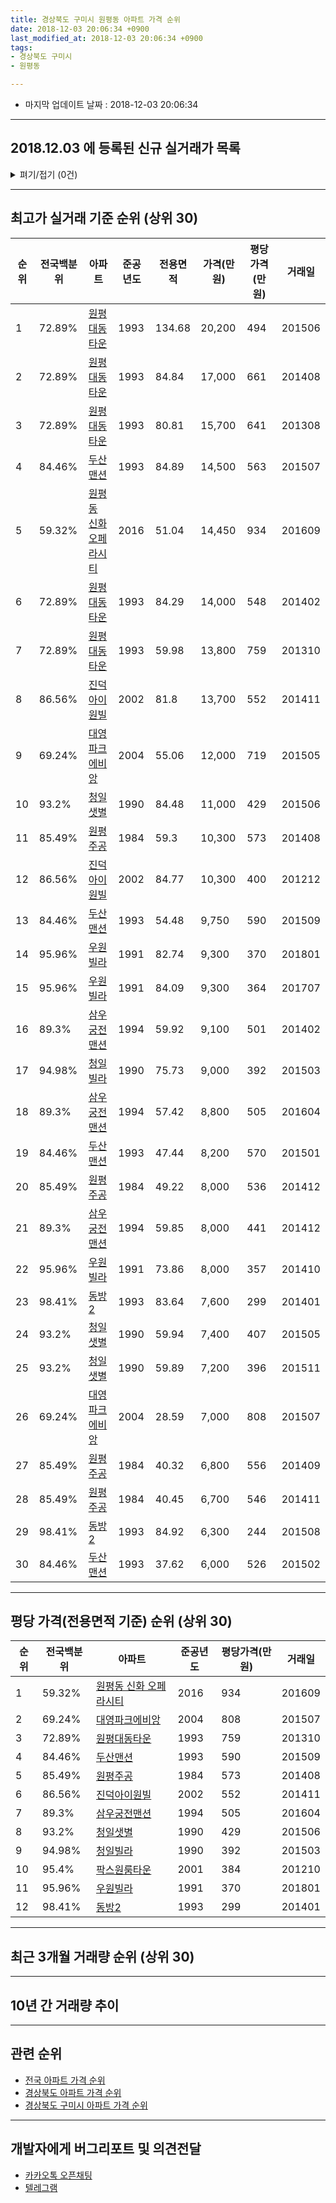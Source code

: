 ```yaml
---
title: 경상북도 구미시 원평동 아파트 가격 순위
date: 2018-12-03 20:06:34 +0900
last_modified_at: 2018-12-03 20:06:34 +0900
tags:
- 경상북도 구미시
- 원평동

---
```


* 마지막 업데이트 날짜 : 2018-12-03 20:06:34

---

## 2018.12.03 에 등록된 신규 실거래가 목록

<details>
<summary>펴기/접기 (0건)</summary>
<div markdown="1">

|아파트|전국백분위|준공년도|전용면적|가격(만원)|평당가격(만원)|거래일|
|---|---|---|---|---|---|---|
|없음|||||||


</div>
</details>

---

## 최고가 실거래 기준 순위 (상위 30)


|순위|전국백분위|아파트|준공년도|전용면적|가격(만원)|평당가격(만원)|거래일|
|---|---|---|---|---|---|---|---|
|1|72.89%|[원평대동타운](https://search.naver.com/search.naver?query=%EA%B2%BD%EC%83%81%EB%B6%81%EB%8F%84+%EA%B5%AC%EB%AF%B8%EC%8B%9C+%EC%9B%90%ED%8F%89%EB%8F%99+%EC%9B%90%ED%8F%89%EB%8C%80%EB%8F%99%ED%83%80%EC%9A%B4)|1993|134.68|20,200|494|201506|
|2|72.89%|[원평대동타운](https://search.naver.com/search.naver?query=%EA%B2%BD%EC%83%81%EB%B6%81%EB%8F%84+%EA%B5%AC%EB%AF%B8%EC%8B%9C+%EC%9B%90%ED%8F%89%EB%8F%99+%EC%9B%90%ED%8F%89%EB%8C%80%EB%8F%99%ED%83%80%EC%9A%B4)|1993|84.84|17,000|661|201408|
|3|72.89%|[원평대동타운](https://search.naver.com/search.naver?query=%EA%B2%BD%EC%83%81%EB%B6%81%EB%8F%84+%EA%B5%AC%EB%AF%B8%EC%8B%9C+%EC%9B%90%ED%8F%89%EB%8F%99+%EC%9B%90%ED%8F%89%EB%8C%80%EB%8F%99%ED%83%80%EC%9A%B4)|1993|80.81|15,700|641|201308|
|4|84.46%|[두산맨션](https://search.naver.com/search.naver?query=%EA%B2%BD%EC%83%81%EB%B6%81%EB%8F%84+%EA%B5%AC%EB%AF%B8%EC%8B%9C+%EC%9B%90%ED%8F%89%EB%8F%99+%EB%91%90%EC%82%B0%EB%A7%A8%EC%85%98)|1993|84.89|14,500|563|201507|
|5|59.32%|[원평동 신화 오페라시티](https://search.naver.com/search.naver?query=%EA%B2%BD%EC%83%81%EB%B6%81%EB%8F%84+%EA%B5%AC%EB%AF%B8%EC%8B%9C+%EC%9B%90%ED%8F%89%EB%8F%99+%EC%9B%90%ED%8F%89%EB%8F%99+%EC%8B%A0%ED%99%94+%EC%98%A4%ED%8E%98%EB%9D%BC%EC%8B%9C%ED%8B%B0)|2016|51.04|14,450|934|201609|
|6|72.89%|[원평대동타운](https://search.naver.com/search.naver?query=%EA%B2%BD%EC%83%81%EB%B6%81%EB%8F%84+%EA%B5%AC%EB%AF%B8%EC%8B%9C+%EC%9B%90%ED%8F%89%EB%8F%99+%EC%9B%90%ED%8F%89%EB%8C%80%EB%8F%99%ED%83%80%EC%9A%B4)|1993|84.29|14,000|548|201402|
|7|72.89%|[원평대동타운](https://search.naver.com/search.naver?query=%EA%B2%BD%EC%83%81%EB%B6%81%EB%8F%84+%EA%B5%AC%EB%AF%B8%EC%8B%9C+%EC%9B%90%ED%8F%89%EB%8F%99+%EC%9B%90%ED%8F%89%EB%8C%80%EB%8F%99%ED%83%80%EC%9A%B4)|1993|59.98|13,800|759|201310|
|8|86.56%|[진덕아이원빌](https://search.naver.com/search.naver?query=%EA%B2%BD%EC%83%81%EB%B6%81%EB%8F%84+%EA%B5%AC%EB%AF%B8%EC%8B%9C+%EC%9B%90%ED%8F%89%EB%8F%99+%EC%A7%84%EB%8D%95%EC%95%84%EC%9D%B4%EC%9B%90%EB%B9%8C)|2002|81.8|13,700|552|201411|
|9|69.24%|[대영파크에비앙](https://search.naver.com/search.naver?query=%EA%B2%BD%EC%83%81%EB%B6%81%EB%8F%84+%EA%B5%AC%EB%AF%B8%EC%8B%9C+%EC%9B%90%ED%8F%89%EB%8F%99+%EB%8C%80%EC%98%81%ED%8C%8C%ED%81%AC%EC%97%90%EB%B9%84%EC%95%99)|2004|55.06|12,000|719|201505|
|10|93.2%|[청일샛별](https://search.naver.com/search.naver?query=%EA%B2%BD%EC%83%81%EB%B6%81%EB%8F%84+%EA%B5%AC%EB%AF%B8%EC%8B%9C+%EC%9B%90%ED%8F%89%EB%8F%99+%EC%B2%AD%EC%9D%BC%EC%83%9B%EB%B3%84)|1990|84.48|11,000|429|201506|
|11|85.49%|[원평주공](https://search.naver.com/search.naver?query=%EA%B2%BD%EC%83%81%EB%B6%81%EB%8F%84+%EA%B5%AC%EB%AF%B8%EC%8B%9C+%EC%9B%90%ED%8F%89%EB%8F%99+%EC%9B%90%ED%8F%89%EC%A3%BC%EA%B3%B5)|1984|59.3|10,300|573|201408|
|12|86.56%|[진덕아이원빌](https://search.naver.com/search.naver?query=%EA%B2%BD%EC%83%81%EB%B6%81%EB%8F%84+%EA%B5%AC%EB%AF%B8%EC%8B%9C+%EC%9B%90%ED%8F%89%EB%8F%99+%EC%A7%84%EB%8D%95%EC%95%84%EC%9D%B4%EC%9B%90%EB%B9%8C)|2002|84.77|10,300|400|201212|
|13|84.46%|[두산맨션](https://search.naver.com/search.naver?query=%EA%B2%BD%EC%83%81%EB%B6%81%EB%8F%84+%EA%B5%AC%EB%AF%B8%EC%8B%9C+%EC%9B%90%ED%8F%89%EB%8F%99+%EB%91%90%EC%82%B0%EB%A7%A8%EC%85%98)|1993|54.48|9,750|590|201509|
|14|95.96%|[우원빌라](https://search.naver.com/search.naver?query=%EA%B2%BD%EC%83%81%EB%B6%81%EB%8F%84+%EA%B5%AC%EB%AF%B8%EC%8B%9C+%EC%9B%90%ED%8F%89%EB%8F%99+%EC%9A%B0%EC%9B%90%EB%B9%8C%EB%9D%BC)|1991|82.74|9,300|370|201801|
|15|95.96%|[우원빌라](https://search.naver.com/search.naver?query=%EA%B2%BD%EC%83%81%EB%B6%81%EB%8F%84+%EA%B5%AC%EB%AF%B8%EC%8B%9C+%EC%9B%90%ED%8F%89%EB%8F%99+%EC%9A%B0%EC%9B%90%EB%B9%8C%EB%9D%BC)|1991|84.09|9,300|364|201707|
|16|89.3%|[삼우궁전맨션](https://search.naver.com/search.naver?query=%EA%B2%BD%EC%83%81%EB%B6%81%EB%8F%84+%EA%B5%AC%EB%AF%B8%EC%8B%9C+%EC%9B%90%ED%8F%89%EB%8F%99+%EC%82%BC%EC%9A%B0%EA%B6%81%EC%A0%84%EB%A7%A8%EC%85%98)|1994|59.92|9,100|501|201402|
|17|94.98%|[청일빌라](https://search.naver.com/search.naver?query=%EA%B2%BD%EC%83%81%EB%B6%81%EB%8F%84+%EA%B5%AC%EB%AF%B8%EC%8B%9C+%EC%9B%90%ED%8F%89%EB%8F%99+%EC%B2%AD%EC%9D%BC%EB%B9%8C%EB%9D%BC)|1990|75.73|9,000|392|201503|
|18|89.3%|[삼우궁전맨션](https://search.naver.com/search.naver?query=%EA%B2%BD%EC%83%81%EB%B6%81%EB%8F%84+%EA%B5%AC%EB%AF%B8%EC%8B%9C+%EC%9B%90%ED%8F%89%EB%8F%99+%EC%82%BC%EC%9A%B0%EA%B6%81%EC%A0%84%EB%A7%A8%EC%85%98)|1994|57.42|8,800|505|201604|
|19|84.46%|[두산맨션](https://search.naver.com/search.naver?query=%EA%B2%BD%EC%83%81%EB%B6%81%EB%8F%84+%EA%B5%AC%EB%AF%B8%EC%8B%9C+%EC%9B%90%ED%8F%89%EB%8F%99+%EB%91%90%EC%82%B0%EB%A7%A8%EC%85%98)|1993|47.44|8,200|570|201501|
|20|85.49%|[원평주공](https://search.naver.com/search.naver?query=%EA%B2%BD%EC%83%81%EB%B6%81%EB%8F%84+%EA%B5%AC%EB%AF%B8%EC%8B%9C+%EC%9B%90%ED%8F%89%EB%8F%99+%EC%9B%90%ED%8F%89%EC%A3%BC%EA%B3%B5)|1984|49.22|8,000|536|201412|
|21|89.3%|[삼우궁전맨션](https://search.naver.com/search.naver?query=%EA%B2%BD%EC%83%81%EB%B6%81%EB%8F%84+%EA%B5%AC%EB%AF%B8%EC%8B%9C+%EC%9B%90%ED%8F%89%EB%8F%99+%EC%82%BC%EC%9A%B0%EA%B6%81%EC%A0%84%EB%A7%A8%EC%85%98)|1994|59.85|8,000|441|201412|
|22|95.96%|[우원빌라](https://search.naver.com/search.naver?query=%EA%B2%BD%EC%83%81%EB%B6%81%EB%8F%84+%EA%B5%AC%EB%AF%B8%EC%8B%9C+%EC%9B%90%ED%8F%89%EB%8F%99+%EC%9A%B0%EC%9B%90%EB%B9%8C%EB%9D%BC)|1991|73.86|8,000|357|201410|
|23|98.41%|[동방2](https://search.naver.com/search.naver?query=%EA%B2%BD%EC%83%81%EB%B6%81%EB%8F%84+%EA%B5%AC%EB%AF%B8%EC%8B%9C+%EC%9B%90%ED%8F%89%EB%8F%99+%EB%8F%99%EB%B0%A92)|1993|83.64|7,600|299|201401|
|24|93.2%|[청일샛별](https://search.naver.com/search.naver?query=%EA%B2%BD%EC%83%81%EB%B6%81%EB%8F%84+%EA%B5%AC%EB%AF%B8%EC%8B%9C+%EC%9B%90%ED%8F%89%EB%8F%99+%EC%B2%AD%EC%9D%BC%EC%83%9B%EB%B3%84)|1990|59.94|7,400|407|201505|
|25|93.2%|[청일샛별](https://search.naver.com/search.naver?query=%EA%B2%BD%EC%83%81%EB%B6%81%EB%8F%84+%EA%B5%AC%EB%AF%B8%EC%8B%9C+%EC%9B%90%ED%8F%89%EB%8F%99+%EC%B2%AD%EC%9D%BC%EC%83%9B%EB%B3%84)|1990|59.89|7,200|396|201511|
|26|69.24%|[대영파크에비앙](https://search.naver.com/search.naver?query=%EA%B2%BD%EC%83%81%EB%B6%81%EB%8F%84+%EA%B5%AC%EB%AF%B8%EC%8B%9C+%EC%9B%90%ED%8F%89%EB%8F%99+%EB%8C%80%EC%98%81%ED%8C%8C%ED%81%AC%EC%97%90%EB%B9%84%EC%95%99)|2004|28.59|7,000|808|201507|
|27|85.49%|[원평주공](https://search.naver.com/search.naver?query=%EA%B2%BD%EC%83%81%EB%B6%81%EB%8F%84+%EA%B5%AC%EB%AF%B8%EC%8B%9C+%EC%9B%90%ED%8F%89%EB%8F%99+%EC%9B%90%ED%8F%89%EC%A3%BC%EA%B3%B5)|1984|40.32|6,800|556|201409|
|28|85.49%|[원평주공](https://search.naver.com/search.naver?query=%EA%B2%BD%EC%83%81%EB%B6%81%EB%8F%84+%EA%B5%AC%EB%AF%B8%EC%8B%9C+%EC%9B%90%ED%8F%89%EB%8F%99+%EC%9B%90%ED%8F%89%EC%A3%BC%EA%B3%B5)|1984|40.45|6,700|546|201411|
|29|98.41%|[동방2](https://search.naver.com/search.naver?query=%EA%B2%BD%EC%83%81%EB%B6%81%EB%8F%84+%EA%B5%AC%EB%AF%B8%EC%8B%9C+%EC%9B%90%ED%8F%89%EB%8F%99+%EB%8F%99%EB%B0%A92)|1993|84.92|6,300|244|201508|
|30|84.46%|[두산맨션](https://search.naver.com/search.naver?query=%EA%B2%BD%EC%83%81%EB%B6%81%EB%8F%84+%EA%B5%AC%EB%AF%B8%EC%8B%9C+%EC%9B%90%ED%8F%89%EB%8F%99+%EB%91%90%EC%82%B0%EB%A7%A8%EC%85%98)|1993|37.62|6,000|526|201502|


---

## 평당 가격(전용면적 기준) 순위 (상위 30)


|순위|전국백분위|아파트|준공년도|평당가격(만원)|거래일|
|---|---|---|---|---|---|
|1|59.32%|[원평동 신화 오페라시티](https://search.naver.com/search.naver?query=%EA%B2%BD%EC%83%81%EB%B6%81%EB%8F%84+%EA%B5%AC%EB%AF%B8%EC%8B%9C+%EC%9B%90%ED%8F%89%EB%8F%99+%EC%9B%90%ED%8F%89%EB%8F%99+%EC%8B%A0%ED%99%94+%EC%98%A4%ED%8E%98%EB%9D%BC%EC%8B%9C%ED%8B%B0)|2016|934|201609|
|2|69.24%|[대영파크에비앙](https://search.naver.com/search.naver?query=%EA%B2%BD%EC%83%81%EB%B6%81%EB%8F%84+%EA%B5%AC%EB%AF%B8%EC%8B%9C+%EC%9B%90%ED%8F%89%EB%8F%99+%EB%8C%80%EC%98%81%ED%8C%8C%ED%81%AC%EC%97%90%EB%B9%84%EC%95%99)|2004|808|201507|
|3|72.89%|[원평대동타운](https://search.naver.com/search.naver?query=%EA%B2%BD%EC%83%81%EB%B6%81%EB%8F%84+%EA%B5%AC%EB%AF%B8%EC%8B%9C+%EC%9B%90%ED%8F%89%EB%8F%99+%EC%9B%90%ED%8F%89%EB%8C%80%EB%8F%99%ED%83%80%EC%9A%B4)|1993|759|201310|
|4|84.46%|[두산맨션](https://search.naver.com/search.naver?query=%EA%B2%BD%EC%83%81%EB%B6%81%EB%8F%84+%EA%B5%AC%EB%AF%B8%EC%8B%9C+%EC%9B%90%ED%8F%89%EB%8F%99+%EB%91%90%EC%82%B0%EB%A7%A8%EC%85%98)|1993|590|201509|
|5|85.49%|[원평주공](https://search.naver.com/search.naver?query=%EA%B2%BD%EC%83%81%EB%B6%81%EB%8F%84+%EA%B5%AC%EB%AF%B8%EC%8B%9C+%EC%9B%90%ED%8F%89%EB%8F%99+%EC%9B%90%ED%8F%89%EC%A3%BC%EA%B3%B5)|1984|573|201408|
|6|86.56%|[진덕아이원빌](https://search.naver.com/search.naver?query=%EA%B2%BD%EC%83%81%EB%B6%81%EB%8F%84+%EA%B5%AC%EB%AF%B8%EC%8B%9C+%EC%9B%90%ED%8F%89%EB%8F%99+%EC%A7%84%EB%8D%95%EC%95%84%EC%9D%B4%EC%9B%90%EB%B9%8C)|2002|552|201411|
|7|89.3%|[삼우궁전맨션](https://search.naver.com/search.naver?query=%EA%B2%BD%EC%83%81%EB%B6%81%EB%8F%84+%EA%B5%AC%EB%AF%B8%EC%8B%9C+%EC%9B%90%ED%8F%89%EB%8F%99+%EC%82%BC%EC%9A%B0%EA%B6%81%EC%A0%84%EB%A7%A8%EC%85%98)|1994|505|201604|
|8|93.2%|[청일샛별](https://search.naver.com/search.naver?query=%EA%B2%BD%EC%83%81%EB%B6%81%EB%8F%84+%EA%B5%AC%EB%AF%B8%EC%8B%9C+%EC%9B%90%ED%8F%89%EB%8F%99+%EC%B2%AD%EC%9D%BC%EC%83%9B%EB%B3%84)|1990|429|201506|
|9|94.98%|[청일빌라](https://search.naver.com/search.naver?query=%EA%B2%BD%EC%83%81%EB%B6%81%EB%8F%84+%EA%B5%AC%EB%AF%B8%EC%8B%9C+%EC%9B%90%ED%8F%89%EB%8F%99+%EC%B2%AD%EC%9D%BC%EB%B9%8C%EB%9D%BC)|1990|392|201503|
|10|95.4%|[팍스원룸타운](https://search.naver.com/search.naver?query=%EA%B2%BD%EC%83%81%EB%B6%81%EB%8F%84+%EA%B5%AC%EB%AF%B8%EC%8B%9C+%EC%9B%90%ED%8F%89%EB%8F%99+%ED%8C%8D%EC%8A%A4%EC%9B%90%EB%A3%B8%ED%83%80%EC%9A%B4)|2001|384|201210|
|11|95.96%|[우원빌라](https://search.naver.com/search.naver?query=%EA%B2%BD%EC%83%81%EB%B6%81%EB%8F%84+%EA%B5%AC%EB%AF%B8%EC%8B%9C+%EC%9B%90%ED%8F%89%EB%8F%99+%EC%9A%B0%EC%9B%90%EB%B9%8C%EB%9D%BC)|1991|370|201801|
|12|98.41%|[동방2](https://search.naver.com/search.naver?query=%EA%B2%BD%EC%83%81%EB%B6%81%EB%8F%84+%EA%B5%AC%EB%AF%B8%EC%8B%9C+%EC%9B%90%ED%8F%89%EB%8F%99+%EB%8F%99%EB%B0%A92)|1993|299|201401|


---

## 최근 3개월 거래량 순위 (상위 30)


<div style="width:100%;">
    <canvas id="deal_count_ranking" height="250"></canvas>
</div>


<script>
new Chart(document.getElementById("deal_count_ranking"), {
    type: 'horizontalBar',
    data: {
        labels: ['원평대동타운', '삼우궁전맨션', '대영파크에비앙'],
        datasets: [{
            label: '실거래 수',
            data: [1, 1, 1],
            borderColor: "rgba(255, 0, 128, 1)",
            backgroundColor: "rgba(255, 0, 128, 0.5)",
            fill: false,
        }]
    },
    options: {
        responsive: true,
        title: {
            display: true,
            text: '최근 3개월 거래량 순위'
        },
        tooltips: {
            mode: 'index',
            intersect: false,
            callbacks: {
                title: function(tooltipItems, data) {
                    return "실거래 수:";
                },
                label: function(tooltipItem, data) {
                    return data.labels[tooltipItem.index] + ": " + tooltipItem.xLabel;
                }
            }
        },
        hover: {
            mode: 'nearest',
            intersect: true
        },
        scales: {
            xAxes: [{
                display: true,
                scaleLabel: {
                    display: true,
                    labelString: '실거래 수'
                },
                ticks: {
                    suggestedMin: 0,
                }
            }],
            yAxes: [{
                display: true,
                ticks: {
                    autoSkip: false,
                    callback: function(value, index, values) {
                        if (value.length > 15)
                            return value.substr(0, 13) + "...";
                        else
                            return value;
                    }
                },
                scaleLabel: {
                    display: false,
                }
            }]
        }
    }
});

</script>


---

## 10년 간 거래량 추이


<div style="width:100%;">
    <canvas id="deal_progress" height="250"></canvas>
</div>

<script>
new Chart(document.getElementById("deal_progress"), {
    type: 'line',
    data: {
        labels: ['200812','200901','200902','200903','200904','200905','200906','200907','200908','200909','200910','200911','200912','201001','201002','201003','201004','201005','201006','201007','201008','201009','201010','201011','201012','201101','201102','201103','201104','201105','201106','201107','201108','201109','201110','201111','201112','201201','201202','201203','201204','201205','201206','201207','201208','201209','201210','201211','201212','201301','201302','201303','201304','201305','201306','201307','201308','201309','201310','201311','201312','201401','201402','201403','201404','201405','201406','201407','201408','201409','201410','201411','201412','201501','201502','201503','201504','201505','201506','201507','201508','201509','201510','201511','201512','201601','201602','201603','201604','201605','201606','201607','201608','201609','201610','201611','201612','201701','201702','201703','201704','201705','201706','201707','201708','201709','201710','201711','201712','201801','201802','201803','201804','201805','201806','201807','201808','201809','201810','201811','201812'],
        datasets: [{
            label: '실거래 수',
            pointRadius: 1,
            data: [1, 4, 4, 3, 5, 4, 5, 5, 2, 5, 15, 3, 4, 4, 1, 4, 7, 4, 8, 5, 9, 12, 3, 6, 5, 9, 3, 11, 11, 9, 12, 6, 10, 13, 11, 11, 4, 10, 12, 8, 9, 10, 4, 17, 2, 10, 6, 10, 4, 6, 10, 8, 9, 12, 12, 10, 9, 3, 10, 9, 12, 7, 10, 7, 13, 4, 11, 5, 7, 10, 8, 9, 7, 9, 7, 15, 10, 10, 14, 7, 7, 8, 8, 6, 5, 3, 9, 6, 8, 4, 7, 6, 6, 2, 2, 1, 3, 1, 4, 1, 2, 1, 1, 3, 2, 2, 4, 1, 5, 4, 5, 3, 4, 0, 2, 2, 3, 2, 0, 3, 0],
            borderColor: "rgba(255, 201, 14, 1)",
            backgroundColor: "rgba(255, 201, 14, 0.5)",
            fill: true,
        }]
    },
    options: {
        responsive: true,
        title: {
            display: true,
            text: '10년간 거래량 추이'
        },
        tooltips: {
            mode: 'index',
            intersect: false,
        },
        hover: {
            mode: 'nearest',
            intersect: true
        },
        scales: {
            xAxes: [{
                display: true,
                scaleLabel: {
                    display: true,
                    labelString: '년/월'
                }
            }],
            yAxes: [{
                display: true,
                ticks: {
                    suggestedMin: 0,
                },
                scaleLabel: {
                    display: true,
                    labelString: '실거래 수'
                }
            }]
        }
    }
});

</script>


---

## 관련 순위

- [전국 아파트 가격 순위](https://inasie.github.io/apt-ranking/전국)
- [경상북도 아파트 가격 순위](https://inasie.github.io/apt-ranking/경상북도)
- [경상북도 구미시 아파트 가격 순위](https://inasie.github.io/apt-ranking/경상북도-구미시)


---

## 개발자에게 버그리포트 및 의견전달

- [카카오톡 오픈채팅](https://open.kakao.com/o/gLJUAP4)
- [텔레그램](https://t.me/inasie)

